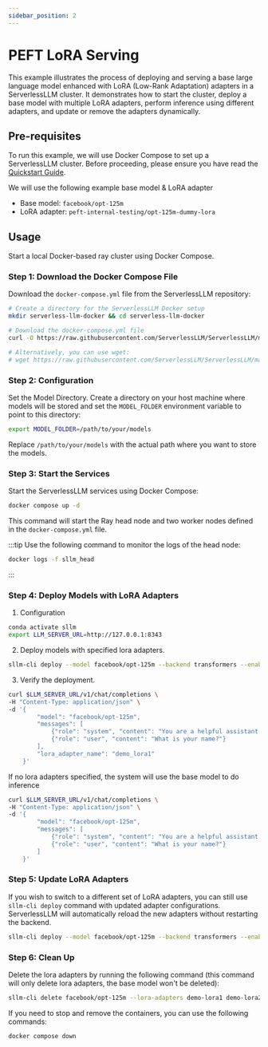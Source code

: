 ```yaml
---
sidebar_position: 2
---
```

# PEFT LoRA Serving

This example illustrates the process of deploying and serving a base large language model enhanced with LoRA (Low-Rank Adaptation) adapters in a ServerlessLLM cluster. It demonstrates how to start the cluster, deploy a base model with multiple LoRA adapters, perform inference using different adapters, and update or remove the adapters dynamically.

## Pre-requisites

To run this example, we will use Docker Compose to set up a ServerlessLLM cluster. Before proceeding, please ensure you have read the [Quickstart Guide](../getting_started.md).

We will use the following example base model & LoRA adapter
- Base model: `facebook/opt-125m`
- LoRA adapter: `peft-internal-testing/opt-125m-dummy-lora`

## Usage

Start a local Docker-based ray cluster using Docker Compose.

### Step 1: Download the Docker Compose File

Download the `docker-compose.yml` file from the ServerlessLLM repository:
```bash
# Create a directory for the ServerlessLLM Docker setup
mkdir serverless-llm-docker && cd serverless-llm-docker

# Download the docker-compose.yml file
curl -O https://raw.githubusercontent.com/ServerlessLLM/ServerlessLLM/main/examples/docker/docker-compose.yml

# Alternatively, you can use wget:
# wget https://raw.githubusercontent.com/ServerlessLLM/ServerlessLLM/main/examples/docker/docker-compose.yml
```

### Step 2: Configuration

Set the Model Directory. Create a directory on your host machine where models will be stored and set the `MODEL_FOLDER` environment variable to point to this directory:

```bash
export MODEL_FOLDER=/path/to/your/models
```

Replace `/path/to/your/models` with the actual path where you want to store the models.

### Step 3: Start the Services

Start the ServerlessLLM services using Docker Compose:

```bash
docker compose up -d
```

This command will start the Ray head node and two worker nodes defined in the `docker-compose.yml` file.

:::tip
Use the following command to monitor the logs of the head node:

```bash
docker logs -f sllm_head
```
:::

### Step 4: Deploy Models with LoRA Adapters
1. Configuration
```bash
conda activate sllm
export LLM_SERVER_URL=http://127.0.0.1:8343
```
2. Deploy models with specified lora adapters.
```bash
sllm-cli deploy --model facebook/opt-125m --backend transformers --enable-lora --lora-adapters demo_lora1=peft-internal-testing/opt-125m-dummy-lora demo_lora2=monsterapi/opt125M_alpaca
```
3. Verify the deployment.
```bash
curl $LLM_SERVER_URL/v1/chat/completions \
-H "Content-Type: application/json" \
-d '{
        "model": "facebook/opt-125m",
        "messages": [
            {"role": "system", "content": "You are a helpful assistant."},
            {"role": "user", "content": "What is your name?"}
        ],
        "lora_adapter_name": "demo_lora1"
    }'
```
If no lora adapters specified, the system will use the base model to do inference
```bash
curl $LLM_SERVER_URL/v1/chat/completions \
-H "Content-Type: application/json" \
-d '{
        "model": "facebook/opt-125m",
        "messages": [
            {"role": "system", "content": "You are a helpful assistant."},
            {"role": "user", "content": "What is your name?"}
        ]
    }'
```
### Step 5: Update LoRA Adapters
If you wish to switch to a different set of LoRA adapters, you can still use `sllm-cli deploy` command with updated adapter configurations. ServerlessLLM will automatically reload the new adapters without restarting the backend.
```bash
sllm-cli deploy --model facebook/opt-125m --backend transformers --enable-lora --lora-adapters demo-lora1=edbeeching/opt-125m-lora demo-lora2=Hagatiana/opt-125m-lora
```

### Step 6: Clean Up

Delete the lora adapters by running the following command (this command will only delete lora adapters, the base model won't be deleted):
```bash
sllm-cli delete facebook/opt-125m --lora-adapters demo-lora1 demo-lora2
```
If you need to stop and remove the containers, you can use the following commands:
```bash
docker compose down
```